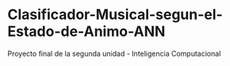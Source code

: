 # Clasificador-Musical-segun-el-Estado-de-Animo-ANN
Proyecto final de la segunda unidad - Inteligencia Computacional
